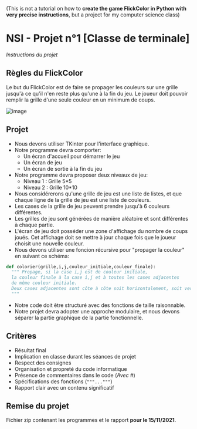 (This is not a tutorial on how to **create the game FlickColor in Python with very precise instructions**, but a project for my computer science class)
# NSI - Projet n°1 [Classe de terminale]
*Instructions du projet*

## Règles du FlickColor
Le but du FlickColor est de faire se propager les couleurs sur une grille jusqu'à ce qu'il n'en reste plus qu'une à la fin du jeu. Le joueur doit pouvoir remplir la grille d'une seule couleur en un minimum de coups.

![image](https://user-images.githubusercontent.com/29103374/140794057-0ea3d71e-1315-4642-9fbf-f370fe3c2f93.png)

## Projet
- Nous devons utiliser TKinter pour l'interface graphique.
- Notre programme devra comporter:
  - Un écran d'accueil pour démarrer le jeu
  - Un écran de jeu
  - Un écran de sortie à la fin du jeu
- Notre programme devra proposer deux niveaux de jeu:
  - Niveau 1 : Grille 5*5
  - Niveau 2 : Grille 10*10
- Nous considérerons qu'une grille de jeu est une liste de listes, et que chaque ligne de la grille de jeu est une liste de couleurs.
- Les cases de la grille de jeu peuvent prendre jusqu'à 6 couleurs différentes.
- Les grilles de jeu sont générées de manière aléatoire et sont différentes à chaque partie.
- L'écran de jeu doit posséder une zone d'affichage du nombre de coups joués. Cet affichage doit se mettre à jour chaque fois que le joueur choisit une nouvelle couleur.
- Nous devons utiliser une foncion récursive pour "propager la couleur" en suivant ce schéma:
```py
def colorier(grille,i,j,couleur_initiale,couleur_finale):
  """ Propage, si la case i,j est de couleur initiale,
  la couleur finale à la case i,j et à toutes les cases adjacentes
  de même couleur initiale.
  Deux cases adjacentes sont côte à côte soit horizontalement, soit verticalement.
  """
```
- Notre code doit être structuré avec des fonctions de taille raisonnable.
- Notre projet devra adopter une approche modulaire, et nous devons séparer la partie graphique de la partie fonctionnelle.

## Critères
- Résultat final
- Implication en classe durant les séances de projet
- Respect des consignes
- Organisation et propreté du code informatique
- Présence de commentaires dans le code (*Avec #*)
- Spécifications des fonctions (`"""..."""`)
- Rapport clair avec un contenu significatif

## Remise du projet
Fichier zip contenant les programmes et le rapport **pour le 15/11/2021**.
